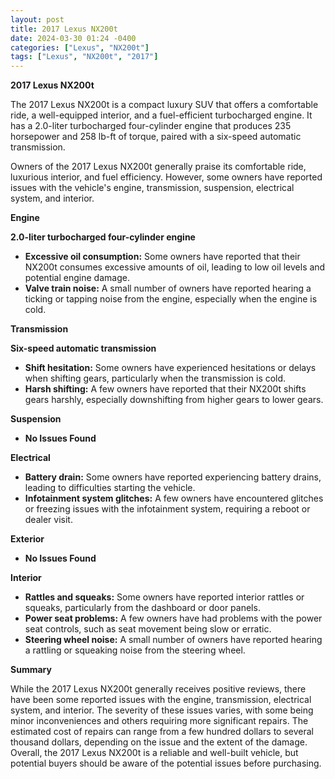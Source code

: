 ```yaml
---
layout: post
title: 2017 Lexus NX200t
date: 2024-03-30 01:24 -0400
categories: ["Lexus", "NX200t"]
tags: ["Lexus", "NX200t", "2017"]
---
```

**2017 Lexus NX200t**

The 2017 Lexus NX200t is a compact luxury SUV that offers a comfortable ride, a well-equipped interior, and a fuel-efficient turbocharged engine. It has a 2.0-liter turbocharged four-cylinder engine that produces 235 horsepower and 258 lb-ft of torque, paired with a six-speed automatic transmission.

Owners of the 2017 Lexus NX200t generally praise its comfortable ride, luxurious interior, and fuel efficiency. However, some owners have reported issues with the vehicle's engine, transmission, suspension, electrical system, and interior.


**Engine**

**2.0-liter turbocharged four-cylinder engine**

* **Excessive oil consumption:** Some owners have reported that their NX200t consumes excessive amounts of oil, leading to low oil levels and potential engine damage.
* **Valve train noise:** A small number of owners have reported hearing a ticking or tapping noise from the engine, especially when the engine is cold.

**Transmission**

**Six-speed automatic transmission**

* **Shift hesitation:** Some owners have experienced hesitations or delays when shifting gears, particularly when the transmission is cold.
* **Harsh shifting:** A few owners have reported that their NX200t shifts gears harshly, especially downshifting from higher gears to lower gears.

**Suspension**

* **No Issues Found**

**Electrical**

* **Battery drain:** Some owners have reported experiencing battery drains, leading to difficulties starting the vehicle.
* **Infotainment system glitches:** A few owners have encountered glitches or freezing issues with the infotainment system, requiring a reboot or dealer visit.

**Exterior**

* **No Issues Found**

**Interior**

* **Rattles and squeaks:** Some owners have reported interior rattles or squeaks, particularly from the dashboard or door panels.
* **Power seat problems:** A few owners have had problems with the power seat controls, such as seat movement being slow or erratic.
* **Steering wheel noise:** A small number of owners have reported hearing a rattling or squeaking noise from the steering wheel.

**Summary**

While the 2017 Lexus NX200t generally receives positive reviews, there have been some reported issues with the engine, transmission, electrical system, and interior. The severity of these issues varies, with some being minor inconveniences and others requiring more significant repairs. The estimated cost of repairs can range from a few hundred dollars to several thousand dollars, depending on the issue and the extent of the damage. Overall, the 2017 Lexus NX200t is a reliable and well-built vehicle, but potential buyers should be aware of the potential issues before purchasing.
